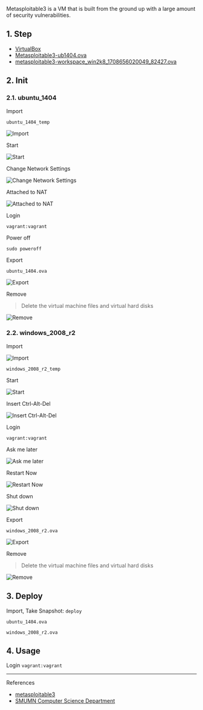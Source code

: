 Metasploitable3 is a VM that is built from the ground up with a large amount of security vulnerabilities.

## 1. Step

- [VirtualBox](https://www.virtualbox.org/)
- [Metasploitable3-ub1404.ova](http://cs.smumn.edu/courses/ISO/Metasploitable3-ub1404.ova)
- [metasploitable3-workspace_win2k8_1708656020049_82427.ova](http://cs.smumn.edu/courses/ISO/metasploitable3-workspace_win2k8_1708656020049_82427.ova)

## 2. Init

### 2.1. ubuntu_1404

Import

```
ubuntu_1404_temp
```

![Import](./../../../../../images/metasploitable3/ubuntu_1404/Import.png)

Start

![Start](./../../../../../images/metasploitable3/ubuntu_1404/Start.png)

Change Network Settings

![Change Network Settings](./../../../../../images/metasploitable3/ubuntu_1404/Change%20Network%20Settings.png)

Attached to NAT

![Attached to NAT](./../../../../../images/metasploitable3/ubuntu_1404/Attached%20to%20NAT.png)

Login

```
vagrant:vagrant
```

Power off

```
sudo poweroff
```

Export

```
ubuntu_1404.ova
```

![Export](./../../../../../images/metasploitable3/ubuntu_1404/Export.png)

Remove

> Delete the virtual machine files and virtual hard disks

![Remove](./../../../../../images/metasploitable3/ubuntu_1404/Remove.png)

### 2.2. windows_2008_r2

Import

![Import](./../../../../../images/metasploitable3/windows_2008_r2/Import.png)

```
windows_2008_r2_temp
```

Start

![Start](./../../../../../images/metasploitable3/windows_2008_r2/Start.png)

Insert Ctrl-Alt-Del

![Insert Ctrl-Alt-Del](./../../../../../images/metasploitable3/windows_2008_r2/Insert%20Ctrl-Alt-Del.png)

Login

```
vagrant:vagrant
```

Ask me later

![Ask me later](./../../../../../images/metasploitable3/windows_2008_r2/Ask%20me%20later.png)

Restart Now

![Restart Now](./../../../../../images/metasploitable3/windows_2008_r2/Restart%20Now.png)

Shut down

![Shut down](./../../../../../images/metasploitable3/windows_2008_r2/Shut%20down.png)

Export

```
windows_2008_r2.ova
```

![Export](./../../../../../images/metasploitable3/windows_2008_r2/Export.png)

Remove

> Delete the virtual machine files and virtual hard disks

![Remove](./../../../../../images/metasploitable3/windows_2008_r2/Remove.png)

## 3. Deploy

Import, Take Snapshot: `deploy` 

```
ubuntu_1404.ova
```

```
windows_2008_r2.ova
```

## 4. Usage

Login `vagrant:vagrant` 

---

References

- [metasploitable3](https://github.com/rapid7/metasploitable3)
- [SMUMN Computer Science Department](http://cs.smumn.edu/)